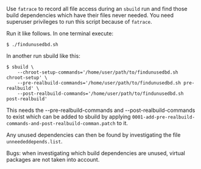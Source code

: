 Use `fatrace` to record all file access during an `sbuild` run and find those
build dependencies which have their files never needed. You need superuser
privileges to run this script because of `fatrace`.

Run it like follows. In one terminal execute:

	$ ./findunusedbd.sh

In another run sbuild like this:

	$ sbuild \
		--chroot-setup-commands='/home/user/path/to/findunusedbd.sh chroot-setup' \
		--pre-realbuild-commands='/home/user/path/to/findunusedbd.sh pre-realbuild' \
		--post-realbuild-commands='/home/user/path/to/findunusedbd.sh post-realbuild'

This needs the --pre-realbuild-commands and --post-realbuild-commands to exist
which can be added to sbuild by applying
`0001-add-pre-realbuild-commands-and-post-realbuild-comman.patch` to it.

Any unused dependencies can then be found by investigating the file
`unneededdepends.list`.

Bugs: when investigating which build dependencies are unused, virtual packages
are not taken into account.
